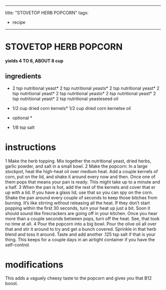 

	
---
title: "STOVETOP HERB POPCORN"
tags:
  - recipe
---
# STOVETOP HERB POPCORN
#### yields 4 TO 6, ABOUT 8 cup
## ingredients
* 2 tsp nutritional yeast* 2 tsp nutritional yeasts* 2 tsp nutritional yeast* 2 tsp nutritional yeast* 2 tsp nutritional yeasto* 2 tsp nutritional yeast* 2 tsp nutritional yeast* 2 tsp nutritional yeasteseed oil

* 1/2 cup dried corn kernels* 1/2 cup dried corn kernelse oil



* optional *
* 1/8 tsp salt


# instructions
1 Make the herb topping. Mix together the nutritional yeast, dried herbs, garlic powder, and
salt in a small bowl.
2 Make the popcorn: In a large stockpot, heat the high-heat oil over medium heat. Add a
couple kernels of corn, put on the lid, and shake it around every now and then. Once one of
them pops that means your pan is ready. This might take up to a minute and a half.
3 When the pan is hot, add the rest of the kernels and cover that  er up with a lid. If you
have a glass lid, use that    so you can spy on the corn. Shake the pan around every couple of
seconds to keep those bitches from burning. It’s like stirring without releasing all the heat. If
they don’t start popping within the first 30 seconds, turn your heat up just a bit. Soon it
should sound like  firecrackers are going off in your kitchen. Once you hear more than a
couple seconds between pops, turn off the heat. See, that took no time at all.
4 Pour the popcorn into a big bowl. Pour the olive oil all over that and stir it around to try
and get a bunch covered. Sprinkle in that herb blend and toss it around. Taste and add another
.125 tsp salt if that is your thing. This keeps for a couple days in an airtight container if
you have the self-control.

# modifications

This adds a vaguely cheesy taste to the popcorn and gives you that B12 boost.
	

